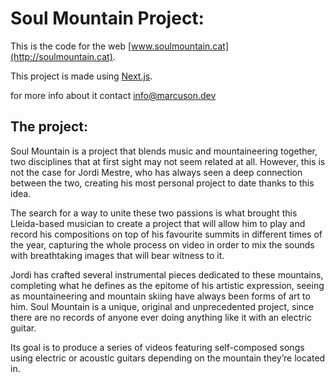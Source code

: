 
# Soul Mountain Project:

This is the code for the web [www.soulmountain.cat](http://soulmountain.cat).


This project is made using [Next.js](https://nextjs.org/).

for more info about it contact [info@marcuson.dev](mailto:info@marcuson.dev)

## The project:

Soul Mountain is a project that blends music and mountaineering together, two disciplines that at first sight may not seem related at all.
However, this is not the case for Jordi Mestre, who has always seen a deep connection between the two, creating his most personal project to
date thanks to this idea.

The search for a way to unite these two passions is what brought this Lleida-based musician to create a project that will allow him to play and
record his compositions on top of his favourite summits in different times of the year, capturing the whole process on video in order to mix the
sounds with breathtaking images that will bear witness to it.

Jordi has crafted several instrumental pieces dedicated to these mountains, completing what he defines as the epitome of his artistic expression,
seeing as mountaineering and mountain skiing have always been forms of art to him.
Soul Mountain is a unique, original and unprecedented project, since there are no records of anyone ever doing anything like it with an electric
guitar.

Its goal is to produce a series of videos featuring self-composed songs using electric or acoustic guitars depending on the mountain they’re
located in.